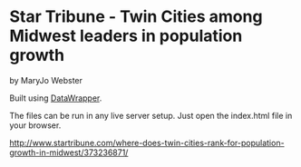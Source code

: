Star Tribune - Twin Cities among Midwest leaders in population growth
================

by MaryJo Webster

Built using [DataWrapper](https://github.com/datawrapper/datawrapper).

The files can be run in any live server setup. Just open the index.html file in your browser.

http://www.startribune.com/where-does-twin-cities-rank-for-population-growth-in-midwest/373236871/

